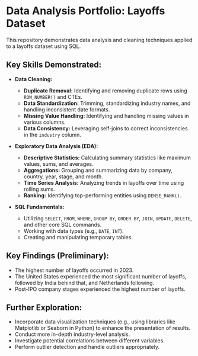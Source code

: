 # Data Analysis Portfolio: Layoffs Dataset

This repository demonstrates data analysis and cleaning techniques applied to a layoffs dataset using SQL.

## Key Skills Demonstrated:

* **Data Cleaning:**
    * **Duplicate Removal:** Identifying and removing duplicate rows using `ROW_NUMBER()` and CTEs.
    * **Data Standardization:** Trimming, standardizing industry names, and handling inconsistent date formats.
    * **Missing Value Handling:** Identifying and handling missing values in various columns.
    * **Data Consistency:** Leveraging self-joins to correct inconsistencies in the `industry` column.

* **Exploratory Data Analysis (EDA):**
    * **Descriptive Statistics:** Calculating summary statistics like maximum values, sums, and averages.
    * **Aggregations:** Grouping and summarizing data by company, country, year, stage, and month.
    * **Time Series Analysis:** Analyzing trends in layoffs over time using rolling sums.
    * **Ranking:** Identifying top-performing entities using `DENSE_RANK()`.

* **SQL Fundamentals:**
    * Utilizing `SELECT`, `FROM`, `WHERE`, `GROUP BY`, `ORDER BY`, `JOIN`, `UPDATE`, `DELETE`, and other core SQL commands.
    * Working with data types (e.g., `DATE`, `INT`).
    * Creating and manipulating temporary tables.

## Key Findings (Preliminary):

* The highest number of layoffs occurred in 2023.
* The United States experienced the most significant number of layoffs, followed by India behind that, and Netherlands following.
* Post-IPO company stages experienced the highest number of layoffs.

## Further Exploration:

* Incorporate data visualization techniques (e.g., using libraries like Matplotlib or Seaborn in Python) to enhance the presentation of results.
* Conduct more in-depth industry-level analysis.
* Investigate potential correlations between different variables.
* Perform outlier detection and handle outliers appropriately.
